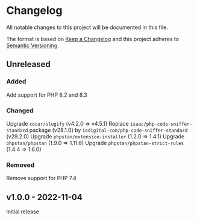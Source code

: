 # Changelog
All notable changes to this project will be documented in this file.

The format is based on [Keep a Changelog](http://keepachangelog.com/en/1.0.0/)
and this project adheres to [Semantic Versioning](http://semver.org/spec/v2.0.0.html).

## Unreleased

### Added

Add support for PHP 8.2 and 8.3

### Changed

Upgrade `cocur/slugify` (v4.2.0 => v4.5.1)
Replace `isaac/php-code-sniffer-standard` package (v28.1.0) by `iodigital-com/php-code-sniffer-standard` (v29.2.0)
Upgrade `phpstan/extension-installer` (1.2.0 => 1.4.1)
Upgrade `phpstan/phpstan` (1.9.0 => 1.11.6)
Upgrade `phpstan/phpstan-strict-rules` (1.4.4 => 1.6.0)

### Removed

Remove support for PHP 7.4

## v1.0.0 - 2022-11-04

Initial release
